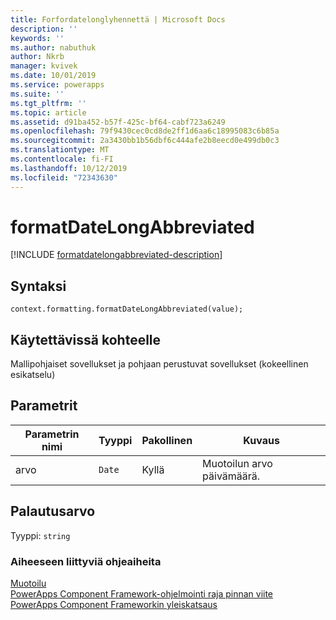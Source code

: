 ```yaml
---
title: Forfordatelonglyhennettä | Microsoft Docs
description: ''
keywords: ''
ms.author: nabuthuk
author: Nkrb
manager: kvivek
ms.date: 10/01/2019
ms.service: powerapps
ms.suite: ''
ms.tgt_pltfrm: ''
ms.topic: article
ms.assetid: d91ba452-b57f-425c-bf64-cabf723a6249
ms.openlocfilehash: 79f9430cec0cd8de2ff1d6aa6c18995083c6b85a
ms.sourcegitcommit: 2a3430bb1b56dbf6c444afe2b8eecd0e499db0c3
ms.translationtype: MT
ms.contentlocale: fi-FI
ms.lasthandoff: 10/12/2019
ms.locfileid: "72343630"
---
```

# <a name="formatdatelongabbreviated"></a>formatDateLongAbbreviated

[!INCLUDE [formatdatelongabbreviated-description](includes/formatdatelongabbreviated-description.md)]

## <a name="syntax"></a>Syntaksi

`context.formatting.formatDateLongAbbreviated(value);`

## <a name="available-for"></a>Käytettävissä kohteelle 

Mallipohjaiset sovellukset ja pohjaan perustuvat sovellukset (kokeellinen esikatselu)

## <a name="parameters"></a>Parametrit

| Parametrin nimi|Tyyppi|Pakollinen|Kuvaus|
| ------------- |----|--------|-----------|
|arvo|`Date`|Kyllä|Muotoilun arvo päivämäärä.|

## <a name="return-value"></a>Palautusarvo

Tyyppi: `string`


### <a name="related-topics"></a>Aiheeseen liittyviä ohjeaiheita

[Muotoilu](../formatting.md)<br/>
[PowerApps Component Framework-ohjelmointi raja pinnan viite](../../reference/index.md)<br/>
[PowerApps Component Frameworkin yleiskatsaus](../../overview.md)